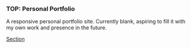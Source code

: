### TOP: Personal Portfolio
A responsive personal portfolio site. Currently blank, aspiring to fill it with my own work and presence in the future.

[Section](https://www.theodinproject.com/lessons/node-path-advanced-html-and-css-personal-portfolio)

